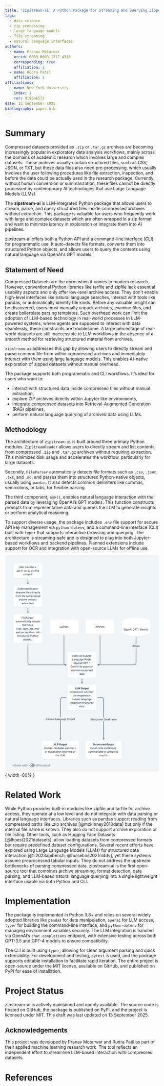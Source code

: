```yaml
---
title: "zipstream-ai: A Python Package for Streaming and Querying Zipped Datasets with LLMs"
tags:
  - data science
  - zip processing
  - large language models
  - file streaming
  - natural language interfaces
authors:
  - name: Pranav Motarwar
    orcid: 0009-0009-1717-4318
    corresponding: true
    affiliation: 1
  - name: Rudra Patil
    affiliation: 1
affiliations:
  - name: New York University
    index: 1
    ror: 0190ak572
date: 12 September 2025
bibliography: paper.bib
---
```


# Summary

Compressed datasets provided as `.zip` or `.tar.gz` archives are becoming increasingly popular in exploratory data analysis workflows, mainly across the domains of academic research which involves large and complex datasets. These archives usually contain structured files, such as CSV, JSON, or TXT, but these data files also need pre-processing, which usually involves the user following procedures like file extraction, inspection, and before the data could be actually used in the research package. Currently, without human conversion or summarization, these files cannot be directly processed by contemporary AI technologies that use Large Language Models (LLMs).

The **zipstream-ai** is LLM-integrated Python package that allows users to stream, parse, and query structured files inside compressed archives without extraction. This package is valuable for users who frequently work with large and complex datasets which are often wrapped in a zip format  and want to minimize latency in exploration or integrate them into AI pipelines.

zipstream-ai offers both a Python API and a command-line interface (CLI) for programmatic use. It auto-detects file formats, converts them into structured Python objects, and allows users to query the contents using natural language via OpenAI's GPT models.



## Statement of Need
Compressed Datasets are the norm when it comes to modern research. However, conventional Python libraries like tarfile and zipfile lack essential usability aspects and only offer low-level archive access. They don't enable high-level interfaces like natural language searches, interact with tools like pandas, or automatically identify file kinds. Before any valuable insight can be discovered, users must manually unpack archives, examine files, and create boilerplate parsing templates. Such overhead work can limit the adoption of LLM-based technology in real-world processes
In LLM-powered systems, where agents are supposed to interact with data seamlessly, these constraints are troublesome. A large percentage of real-world datasets are still inaccessible to LLM workflows in the absence of a smooth method for retrieving structured material from archives.

`zipstream-ai` addresses this gap by allowing users to directly stream and parse common file from within compressed archives and immediately interact with them using large language models. This enables AI-native exploration of zipped datasets without manual overhead.

The package supports both programmatic and CLI workflows. It’s ideal for users who want to:

- interact with structured data inside compressed files without manual extraction,
- explore ZIP archives directly within Jupyter like environments,
- integrate compressed datasets into Retrieval-Augmented Generation (RAG) pipelines,
- perform natural language querying of archived data using LLMs.

## Methodology

The architecture of `zipstream-ai` is built around three primary Python modules. `ZipStreamReader` allows users to directly stream and list contents from compressed `.zip` and `.tar.gz` archives without requiring extraction. This minimizes disk usage and accelerates the workflow, particularly for large datasets. 

Secondly, `FileParser` automatically detects file formats such as `.csv`, `.json`, `.txt`, and `.md`, and parses them into structured Python-native objects, usually using `pandas`. It also detects common delimiters like commas, semicolons, or tabs, for flexible parsing.

The third component, `ask()`, enables natural language interaction with the parsed data by leveraging OpenAI’s GPT models. This function constructs prompts from representative data and queries the LLM to generate insights or perform analytical reasoning.

To support diverse usage, the package includes `.env` file support for secure API key management via `python-dotenv`, and a command-line interface (CLI) built with `typer` that supports interactive browsing and querying. The architecture is streaming-safe and is designed to plug into both Jupyter-based workflows and backend pipelines. Planned extensions include support for OCR and integration with open-source LLMs for offline use.

![**Figure 1.** Workflow of *zipstream-ai*, showing how compressed archives are streamed, parsed, and queried using LLMs via CLI or Python interfaces.](zipstream_workflow.png){ width=80% }

# Related Work
While Python provides built-in modules like zipfile and tarfile for archive access, they operate at a low level and do not integrate with data parsing or natural language interfaces. Libraries such as pandas support reading from compressed paths like .zip archives [@mckinney2010data] but only if the internal file name is known. They also do not support archive exploration or file listing. Other tools, such as Hugging Face Datasets [@lhoest2021datasets], allow loading datasets from compressed formats but require predefined dataset configurations.
Several recent efforts have explored using Large Language Models (LLMs) for structured data interaction [@li2023apibench; @hulsebos2021nl4dv], yet these systems assume preprocessed tabular inputs. They do not address the upstream bottlenecks of parsing compressed data.
zipstream-ai is the first open-source tool that combines archive streaming, format detection, data parsing, and LLM-based natural language querying into a single lightweight interface usable via both Python and CLI.

# Implementation

The package is implemented in Python 3.8+ and relies on several widely adopted libraries like `pandas` for data manipulation, `openai` for LLM access, `typer` for building the command-line interface, and `python-dotenv` for managing environment variables securely. The LLM integration is handled via OpenAI’s `chat.completions` endpoint, with extensive testing across both GPT-3.5 and GPT-4 models to ensure compatibility.

The CLI is built using `typer`, allowing for clean argument parsing and quick extensibility. For development and testing, `pytest` is used, and the package supports editable installation to facilitate rapid iteration. The entire project is open-source under the MIT license, available on GitHub, and published on PyPI for ease of installation.

# Project Status

zipstream-ai is actively maintained and openly available. The source code is hosted on GitHub, the package is published on PyPI, and the project is licensed under MIT. This draft was last updated on 13 September 2025.

## Acknowledgements

This project was developed by Pranav Motarwar and Rudra Patil as part of their applied machine learning research work. The tool reflects an independent effort to streamline LLM-based interaction with compressed datasets.

# References

